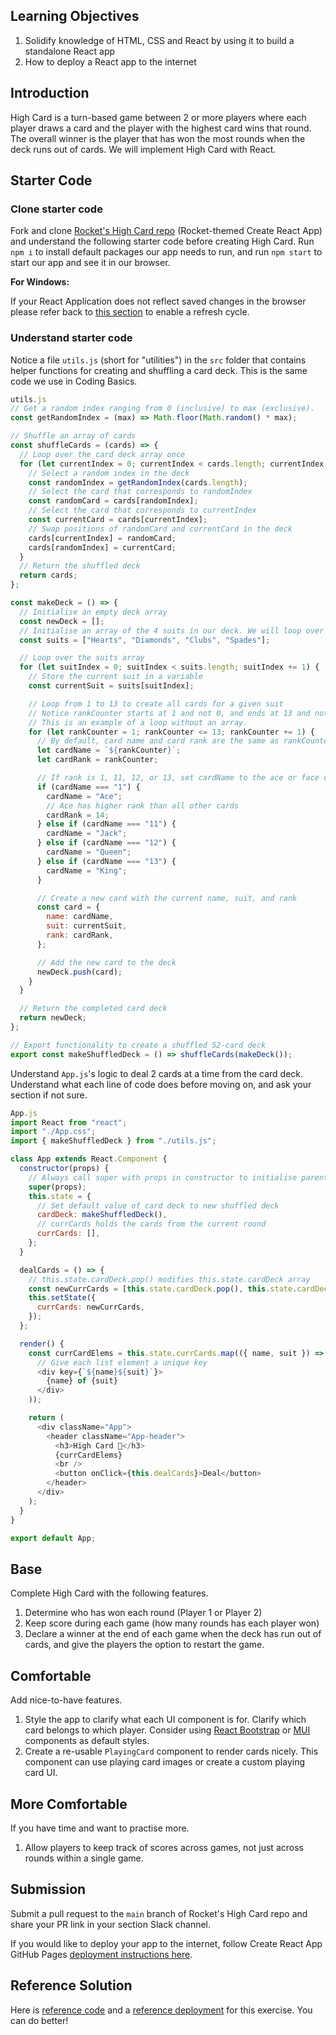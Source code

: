 ## Learning Objectives

1. Solidify knowledge of HTML, CSS and React by using it to build a standalone React app
1. How to deploy a React app to the internet

## Introduction

High Card is a turn-based game between 2 or more players where each player draws a card and the player with the highest card wins that round. The overall winner is the player that has won the most rounds when the deck runs out of cards. We will implement High Card with React.

## Starter Code

### Clone starter code

Fork and clone [Rocket&#39;s High Card repo](https://github.com/rocketacademy/high-card-bootcamp) (Rocket-themed Create React App) and understand the following starter code before creating High Card. Run `npm i` to install default packages our app needs to run, and run `npm start` to start our app and see it in our browser.

**For Windows:**

If your React Application does not reflect saved changes in the browser please refer back to [this section](https://bc.rocketacademy.co/1-frontend/1.3-react#additional-setup-for-windows-machines-if-your-application-doesnt-automatically-reflect-saved-changed) to enable a refresh cycle.

### Understand starter code

Notice a file `utils.js` (short for &quot;utilities&quot;) in the `src` folder that contains helper functions for creating and shuffling a card deck. This is the same code we use in Coding Basics.

```javascript
utils.js
// Get a random index ranging from 0 (inclusive) to max (exclusive).
const getRandomIndex = (max) => Math.floor(Math.random() * max);

// Shuffle an array of cards
const shuffleCards = (cards) => {
  // Loop over the card deck array once
  for (let currentIndex = 0; currentIndex < cards.length; currentIndex += 1) {
    // Select a random index in the deck
    const randomIndex = getRandomIndex(cards.length);
    // Select the card that corresponds to randomIndex
    const randomCard = cards[randomIndex];
    // Select the card that corresponds to currentIndex
    const currentCard = cards[currentIndex];
    // Swap positions of randomCard and currentCard in the deck
    cards[currentIndex] = randomCard;
    cards[randomIndex] = currentCard;
  }
  // Return the shuffled deck
  return cards;
};

const makeDeck = () => {
  // Initialise an empty deck array
  const newDeck = [];
  // Initialise an array of the 4 suits in our deck. We will loop over this array.
  const suits = ["Hearts", "Diamonds", "Clubs", "Spades"];

  // Loop over the suits array
  for (let suitIndex = 0; suitIndex < suits.length; suitIndex += 1) {
    // Store the current suit in a variable
    const currentSuit = suits[suitIndex];

    // Loop from 1 to 13 to create all cards for a given suit
    // Notice rankCounter starts at 1 and not 0, and ends at 13 and not 12.
    // This is an example of a loop without an array.
    for (let rankCounter = 1; rankCounter <= 13; rankCounter += 1) {
      // By default, card name and card rank are the same as rankCounter
      let cardName = `${rankCounter}`;
      let cardRank = rankCounter;

      // If rank is 1, 11, 12, or 13, set cardName to the ace or face card's name
      if (cardName === "1") {
        cardName = "Ace";
        // Ace has higher rank than all other cards
        cardRank = 14;
      } else if (cardName === "11") {
        cardName = "Jack";
      } else if (cardName === "12") {
        cardName = "Queen";
      } else if (cardName === "13") {
        cardName = "King";
      }

      // Create a new card with the current name, suit, and rank
      const card = {
        name: cardName,
        suit: currentSuit,
        rank: cardRank,
      };

      // Add the new card to the deck
      newDeck.push(card);
    }
  }

  // Return the completed card deck
  return newDeck;
};

// Export functionality to create a shuffled 52-card deck
export const makeShuffledDeck = () => shuffleCards(makeDeck());
```

Understand `App.js`&#39;s logic to deal 2 cards at a time from the card deck. Understand what each line of code does before moving on, and ask your section if not sure.

```javascript
App.js
import React from "react";
import "./App.css";
import { makeShuffledDeck } from "./utils.js";

class App extends React.Component {
  constructor(props) {
    // Always call super with props in constructor to initialise parent class
    super(props);
    this.state = {
      // Set default value of card deck to new shuffled deck
      cardDeck: makeShuffledDeck(),
      // currCards holds the cards from the current round
      currCards: [],
    };
  }

  dealCards = () => {
    // this.state.cardDeck.pop() modifies this.state.cardDeck array
    const newCurrCards = [this.state.cardDeck.pop(), this.state.cardDeck.pop()];
    this.setState({
      currCards: newCurrCards,
    });
  };

  render() {
    const currCardElems = this.state.currCards.map(({ name, suit }) => (
      // Give each list element a unique key
      <div key={`${name}${suit}`}>
        {name} of {suit}
      </div>
    ));

    return (
      <div className="App">
        <header className="App-header">
          <h3>High Card 🚀</h3>
          {currCardElems}
          <br />
          <button onClick={this.dealCards}>Deal</button>
        </header>
      </div>
    );
  }
}

export default App;
```

## Base

Complete High Card with the following features.

1. Determine who has won each round (Player 1 or Player 2)
1. Keep score during each game (how many rounds has each player won)
1. Declare a winner at the end of each game when the deck has run out of cards, and give the players the option to restart the game.

## Comfortable

Add nice-to-have features.

1. Style the app to clarify what each UI component is for. Clarify which card belongs to which player. Consider using [React Bootstrap](https://react-bootstrap.github.io/components/alerts) or [MUI](https://mui.com/core/) components as default styles.
1. Create a re-usable `PlayingCard` component to render cards nicely. This component can use playing card images or create a custom playing card UI.

## More Comfortable

If you have time and want to practise more.

1. Allow players to keep track of scores across games, not just across rounds within a single game.

## Submission

Submit a pull request to the `main` branch of Rocket&#39;s High Card repo and share your PR link in your section Slack channel.

If you would like to deploy your app to the internet, follow Create React App GitHub Pages [deployment instructions here](https://create-react-app.dev/docs/deployment/#github-pages).

## Reference Solution

Here is [reference code](https://github.com/rocketacademy/high-card-bootcamp/blob/solution-base/src/App.js) and a [reference deployment](https://rocketacademy.github.io/high-card-bootcamp/) for this exercise. You can do better!
